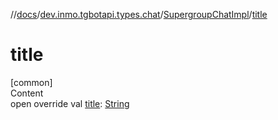 //[docs](../../../index.md)/[dev.inmo.tgbotapi.types.chat](../index.md)/[SupergroupChatImpl](index.md)/[title](title.md)



# title  
[common]  
Content  
open override val [title](title.md): [String](https://kotlinlang.org/api/latest/jvm/stdlib/kotlin/-string/index.html)  



